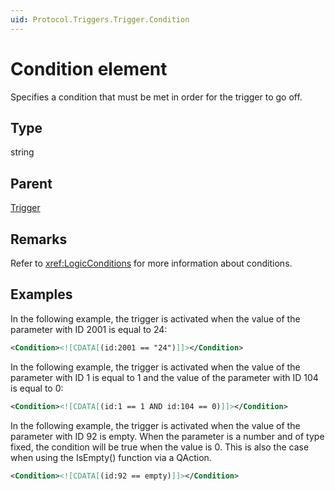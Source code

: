 ```yaml
---
uid: Protocol.Triggers.Trigger.Condition
---
```


# Condition element

Specifies a condition that must be met in order for the trigger to go off.

## Type

string

## Parent

[Trigger](xref:Protocol.Triggers.Trigger)

## Remarks

Refer to <xref:LogicConditions> for more information about conditions.

## Examples

In the following example, the trigger is activated when the value of the parameter with ID 2001 is equal to 24:

```xml
<Condition><![CDATA[(id:2001 == "24")]]></Condition>
```

In the following example, the trigger is activated when the value of the parameter with ID 1 is equal to 1 and the value of the parameter with ID 104 is equal to 0:

```xml
<Condition><![CDATA[(id:1 == 1 AND id:104 == 0)]]></Condition>
```

In the following example, the trigger is activated when the value of the parameter with ID 92 is empty. When the parameter is a number and of type fixed, the condition will be true when the value is 0. This is also the case when using the IsEmpty() function via a QAction.

```xml
<Condition><![CDATA[(id:92 == empty)]]></Condition>
```
